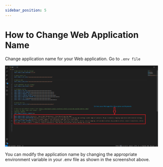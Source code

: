 ```yaml
---
sidebar_position: 5
---
```


# How to Change Web Application Name

Change application name for your Web application. Go to `.env file`

![Web Application Name Setting](../../static/images/web/webapp_name.png)

You can modify the application name by changing the appropriate environment variable in your .env file as shown in the screenshot above.
